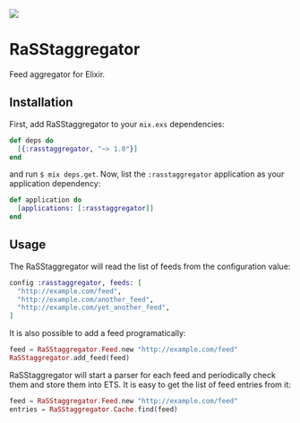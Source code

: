 ![](https://i.imgur.com/KqxckgE.png)
# RaSStaggregator

Feed aggregator for Elixir.

## Installation

First, add RaSStaggregator to your `mix.exs` dependencies:

```elixir
def deps do
  [{:rasstaggregator, "~> 1.0"}]
end
```

and run `$ mix deps.get`. Now, list the `:rasstaggregator` application as your
application dependency:

```elixir
def application do
  [applications: [:rasstaggregator]]
end
```

## Usage

The RaSStaggregator will read the list of feeds from the configuration value:

```elixir
config :rasstaggregator, feeds: [
  "http://example.com/feed",
  "http://example.com/another_feed",
  "http://example.com/yet_another_feed",
]
```

It is also possible to add a feed programatically:

```elixir
feed = RaSStaggregator.Feed.new "http://example.com/feed"
RaSStaggregator.add_feed(feed)
```

RaSStaggregator will start a parser for each feed and periodically check them
and store them into ETS. It is easy to get the list of feed entries from it:

```elixir
feed = RaSStaggregator.Feed.new "http://example.com/feed"
entries = RaSStaggregator.Cache.find(feed)
```
